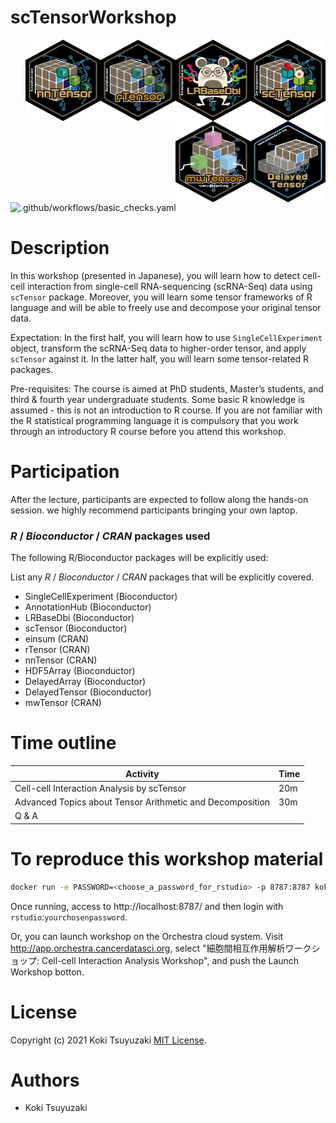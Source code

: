 # scTensorWorkshop

<img src="inst/images/sctensor.png" align="right" width="120" height="130">
<img src="inst/images/lrbasedbi.png" align="right" width="120" height="130">
<img src="inst/images/rtensor.png" align="right" width="120" height="130">
<img src="inst/images/nntensor.png" align="right" width="120" height="130">
<img src="inst/images/delayedtensor.png" align="right" width="120" height="130">
<img src="inst/images/mwtensor.png" align="right" width="120" height="130">

![.github/workflows/basic_checks.yaml](https://github.com/kokitsuyuzaki/scTensor-workshop/workflows/.github/workflows/basic_checks.yaml/badge.svg)

# Description

In this workshop (presented in Japanese), you will learn how to detect cell-cell interaction from single-cell RNA-sequencing (scRNA-Seq) data using `scTensor` package. Moreover, you will learn some tensor frameworks of R language and will be able to freely use and decompose your original tensor data.

Expectation: In the first half, you will learn how to use `SingleCellExperiment` object, transform the scRNA-Seq data to higher-order tensor, and apply `scTensor` against it. In the latter half, you will learn some tensor-related R packages.

Pre-requisites: The course is aimed at PhD students, Master’s students, and third & fourth year undergraduate students. Some basic R knowledge is assumed - this is not an introduction to R course. If you are not familiar with the R statistical programming language it is compulsory that you work through an introductory R course before you attend this workshop.

# Participation

After the lecture, participants are expected to follow along the hands-on session. we highly recommend participants bringing your own laptop.

### _R_ / _Bioconductor_ / _CRAN_ packages used

The following R/Bioconductor packages will be explicitly used:

List any _R_ / _Bioconductor_ / _CRAN_ packages that will be explicitly covered.

* SingleCellExperiment (Bioconductor)
* AnnotationHub (Bioconductor)
* LRBaseDbi (Bioconductor)
* scTensor (Bioconductor)
* einsum (CRAN)
* rTensor (CRAN)
* nnTensor (CRAN)
* HDF5Array (Bioconductor)
* DelayedArray (Bioconductor)
* DelayedTensor (Bioconductor)
* mwTensor (CRAN)

# Time outline

| Activity                                                  | Time|
|-----------------------------------------------------------|-----|
| Cell-cell Interaction Analysis by scTensor                | 20m |
| Advanced Topics about Tensor Arithmetic and Decomposition | 30m |
| Q & A

# To reproduce this workshop material

```sh
docker run -e PASSWORD=<choose_a_password_for_rstudio> -p 8787:8787 koki/sctensor-workshop:latest
```

Once running, access to http://localhost:8787/ and then login with `rstudio`:`yourchosenpassword`.

Or, you can launch workshop on the Orchestra cloud system. Visit http://app.orchestra.cancerdatasci.org, select "細胞間相互作用解析ワークショップ: Cell-cell Interaction Analysis Workshop", and push the Launch Workshop botton.

# License
Copyright (c) 2021 Koki Tsuyuzaki [MIT License](http://www.opensource.org/licenses/mit-license.php).

# Authors
- Koki Tsuyuzaki